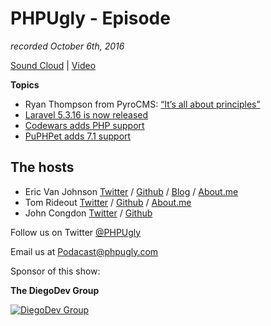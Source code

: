 # PHPUgly - Episode 
*recorded October 6th, 2016*

[Sound Cloud](https://soundcloud.com/phpugly/episode31) | 
[Video](https://hangouts.google.com/call/67qbj6mpqretjkmii5ynlhwovme)

**Topics**

* Ryan Thompson from PyroCMS: [“It’s all about principles”](http://laraveldaily.com/interview-ryan-thompson-pyrocms/)
* [Laravel 5.3.16 is now released](https://laravel-news.com/2016/10/laravel-5-3-16-is-now-released/)
* [Codewars adds PHP support](http://www.codewars.com/)
* [PuPHPet adds 7.1 support](https://blog.puphpet.com/blog/2016/10/05/ubuntu-1604-centos7-php71-added-debian-dropped/)


## The hosts
* Eric Van Johnson [Twitter](https://twitter.com/shocm) / [Github](https://github.com/ericvanjohnson/) / [Blog](https://www.shocm.com) / [About.me](https://about.me/shocm) 
* Tom Rideout [Twitter](https://twitter.com/realrideout) / [Github](https://github.com/trideout/) / [About.me](https://about.me/thomasrideout)
* John Congdon [Twitter](https://twitter.com/johncongdon) / [Github](https://github.com/johncongdon) 

Follow us on Twitter [@PHPUgly](https://twitter.com/phpugly) 

Email us at [Podacast@phpugly.com](mailto:podcast@phpugly.com)

Sponsor of this show:

**The DiegoDev Group**

[![DiegoDev Group](http://www.diegodev.com/img/logos/DiegoDev%20Group%20300x82.png "Logo DiegoDev Group")](https://www.diegodev.com) 
